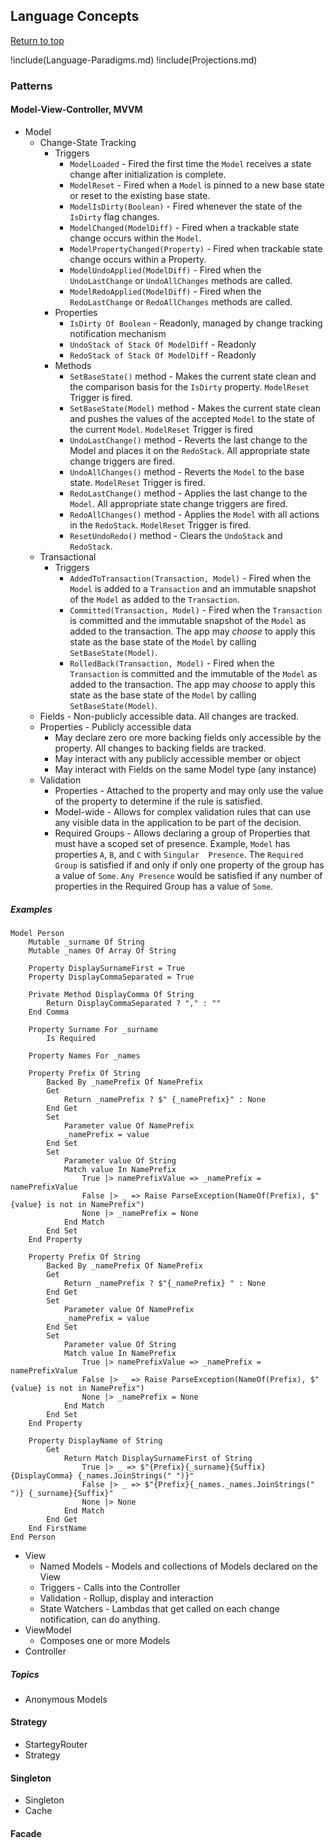 <a name="Language-Concepts"></a>

## Language Concepts

[Return to top](#pattern-programming-language)

!include(Language-Paradigms.md)
!include(Projections.md)

### Patterns

#### Model-View-Controller, MVVM

* Model
    * Change-State Tracking
        * Triggers
            * `ModelLoaded` - Fired the first time the `Model` receives a state change after 
                initialization is complete.
            * `ModelReset` - Fired when a `Model` is pinned to a new base state or reset to 
                the existing base state.
            * `ModelIsDirty(Boolean)` - Fired whenever the state of the `IsDirty` flag changes.
            * `ModelChanged(ModelDiff)` - Fired when a trackable state change occurs within the `Model`.
            * `ModelPropertyChanged(Property)` - Fired when trackable state change occurs 
                within a Property.
            * `ModelUndoApplied(ModelDiff)` - Fired when the `UndoLastChange` or 
                `UndoAllChanges` methods are called.
            * `ModelRedoApplied(ModelDiff)` - Fired when the `RedoLastChange` or 
                `RedoAllChanges` methods are called.
        * Properties
            * `IsDirty Of Boolean` - Readonly, managed by change tracking notification mechanism
            * `UndoStack of Stack Of ModelDiff` - Readonly
            * `RedoStack of Stack Of ModelDiff` - Readonly
        * Methods
            * `SetBaseState()` method - Makes the current state clean and the comparison basis 
                for the `IsDirty` property.  `ModelReset` Trigger is fired.
            * `SetBaseState(Model)` method - Makes the current state clean and pushes the values
                of the accepted `Model` to the state of the current `Model`. `ModelReset` Trigger 
                is fired
            * `UndoLastChange()` method - Reverts the last change to the Model and places it on the 
                `RedoStack`.  All appropriate state change triggers are fired.
            * `UndoAllChanges()` method - Reverts the `Model` to the base state. `ModelReset` 
                Trigger is fired.
            * `RedoLastChange()` method - Applies the last change to the `Model`.  All appropriate
                state change triggers are fired.
            * `RedoAllChanges()` method - Applies the `Model` with all actions in the `RedoStack`. 
                `ModelReset` Trigger is fired.
            * `ResetUndoRedo()` method - Clears the `UndoStack` and `RedoStack`.
    * Transactional
        * Triggers
            * `AddedToTransaction(Transaction, Model)` - Fired when the `Model` is added to a 
                `Transaction` and an immutable snapshot of the `Model` as added to the `Transaction`.
            * `Committed(Transaction, Model)` - Fired when the `Transaction` is committed and 
                the immutable snapshot of the `Model` as added to the transaction.  The app may 
                _choose_ to apply this state as the base state of the `Model` by calling 
                `SetBaseState(Model)`.
            * `RolledBack(Transaction, Model)` - Fired when the `Transaction` is committed and 
                the immutable of the `Model` as added to the transaction.  The app may _choose_ 
                to apply this state as the base state of the `Model` by calling `SetBaseState(Model)`.
    * Fields - Non-publicly accessible data.  All changes are tracked.
    * Properties - Publicly accessible data
        * May declare zero ore more backing fields only accessible by the property.  All changes to 
            backing fields are tracked.
        * May interact with any publicly accessible member or object
        * May interact with Fields on the same Model type (any instance)        
    * Validation    
        * Properties - Attached to the property and may only use the value of the property to
            determine if the rule is satisfied.
        * Model-wide - Allows for complex validation rules that can use any visible data in the 
            application to be part of the decision.
        * Required Groups - Allows declaring a group of Properties that must have a scoped
            set of presence.  Example, `Model` has properties `A`, `B`, and `C` with `Singular 
            Presence`.  The `Required Group` is satisfied if and only if only one property of 
            the group has a value of `Some`.  `Any Presence` would be satisfied if any number 
            of properties in the Required Group has a value of `Some`.

##### Examples

```pattern
Model Person
    Mutable _surname Of String
    Mutable _names Of Array Of String

    Property DisplaySurnameFirst = True
    Property DisplayCommaSeparated = True

    Private Method DisplayComma Of String
        Return DisplayCommaSeparated ? "," : ""
    End Comma

    Property Surname For _surname
        Is Required

    Property Names For _names        

    Property Prefix Of String
        Backed By _namePrefix Of NamePrefix
        Get
            Return _namePrefix ? $" {_namePrefix}" : None
        End Get
        Set
            Parameter value Of NamePrefix
            _namePrefix = value
        End Set
        Set
            Parameter value Of String
            Match value In NamePrefix
                True |> namePrefixValue => _namePrefix = namePrefixValue
                False |> _ => Raise ParseException(NameOf(Prefix), $"{value} is not in NamePrefix")
                None |> _namePrefix = None
            End Match
        End Set
    End Property

    Property Prefix Of String
        Backed By _namePrefix Of NamePrefix
        Get
            Return _namePrefix ? $"{_namePrefix} " : None
        End Get
        Set
            Parameter value Of NamePrefix
            _namePrefix = value
        End Set
        Set
            Parameter value Of String
            Match value In NamePrefix
                True |> namePrefixValue => _namePrefix = namePrefixValue
                False |> _ => Raise ParseException(NameOf(Prefix), $"{value} is not in NamePrefix")
                None |> _namePrefix = None
            End Match
        End Set
    End Property

    Property DisplayName of String
        Get
            Return Match DisplaySurnameFirst of String
                True |> _ => $"{Prefix}{_surname}{Suffix}{DisplayComma} {_names.JoinStrings(" ")}"
                False |> _ => $"{Prefix}{_names._names.JoinStrings(" ")} {_surname}{Suffix}"
                None |> None                
            End Match
        End Get
    End FirstName
End Person
```

* View 
    * Named Models - Models and collections of Models declared on the View
    * Triggers - Calls into the Controller
    * Validation - Rollup, display and interaction
    * State Watchers - Lambdas that get called on each change notification, can do anything.
* ViewModel
    * Composes one or more Models
* Controller

##### Topics

* Anonymous Models

#### Strategy

* StartegyRouter
* Strategy

#### Singleton

* Singleton
* Cache

#### Facade
